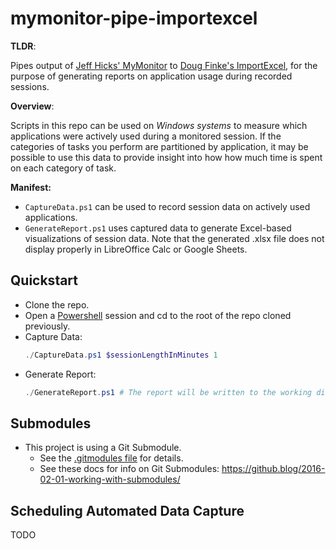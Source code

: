 # mymonitor-pipe-importexcel

**TLDR**: 

Pipes output of [Jeff Hicks' MyMonitor](https://github.com/jdhitsolutions/MyMonitor) to [Doug Finke's ImportExcel](https://github.com/dfinke/ImportExcel), for the purpose of generating reports on application usage during recorded sessions.

**Overview**: 

Scripts in this repo can be used on _Windows systems_ to measure which applications were actively used during a monitored session. If the categories of tasks you perform are partitioned by application, it may be possible to use this data to provide insight into how how much time is spent on each category of task.

**Manifest:**
- `CaptureData.ps1` can be used to record session data on actively used applications.
- `GenerateReport.ps1` uses captured data to generate Excel-based visualizations of session data. Note that the generated .xlsx file does not display properly in LibreOffice Calc or Google Sheets.

## Quickstart
- Clone the repo.
- Open a [Powershell](https://github.com/PowerShell/PowerShell#get-powershell) session and cd to the root of the repo cloned previously.
- Capture Data:
    ``` ps1
    ./CaptureData.ps1 $sessionLengthInMinutes 1
    ```
- Generate Report:
    ``` ps1
    ./GenerateReport.ps1 # The report will be written to the working directory.
    ```

## Submodules
- This project is using a Git Submodule. 
    - See the [.gitmodules file](./.gitmodules) for details.
    - See these docs for info on Git Submodules: https://github.blog/2016-02-01-working-with-submodules/

## Scheduling Automated Data Capture
TODO

